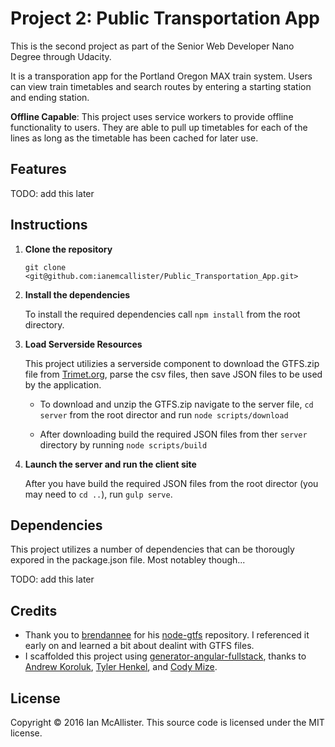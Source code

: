 # Project 2: Public Transportation App

This is the second project as part of the Senior Web Developer Nano Degree through Udacity.

It is a transporation app for the Portland Oregon MAX train system.  Users can view train timetables and search routes by entering a starting station and ending station.

**Offline Capable**: This project uses service workers to provide offline functionality to users.  They are able to pull up timetables for each of the lines as long as the timetable has been cached for later use.

## Features

TODO: add this later

## Instructions

1. **Clone the repository**

	`git clone <git@github.com:ianemcallister/Public_Transportation_App.git>`

2. **Install the dependencies**

	To install the required dependencies call `npm install` from the root directory.

3. **Load Serverside Resources**

	This project utilizies a serverside component to download the GTFS.zip file from [Trimet.org](https://developer.trimet.org/GTFS.shtml), parse the csv files, then save JSON files to be used by the application.

	* To download and unzip the GTFS.zip navigate to the server file, `cd server` from the root director and run `node scripts/download`

	* After downloading build the required JSON files from ther `server` directory by running `node scripts/build`

4. **Launch the server and run the client site**

	After you have build the required JSON files from the root director (you may need to `cd ..`), run `gulp serve`.

## Dependencies

This project utilizes a number of dependencies that can be thorougly expored in the package.json file.  Most notabley though...

TODO: add this later

## Credits
* Thank you to [brendannee](https://github.com/brendannee) for his [node-gtfs](https://github.com/brendannee/node-gtfs) repository.  I referenced it early on and learned a bit about dealint with GTFS files.
* I scaffolded this project using [generator-angular-fullstack](https://github.com/angular-fullstack/generator-angular-fullstack), thanks to [Andrew Koroluk](https://github.com/Awk34), [Tyler Henkel](https://github.com/DaftMonk), and [Cody Mize](https://github.com/kingcody).

## License
Copyright © 2016 Ian McAllister. This source code is licensed under the MIT license.